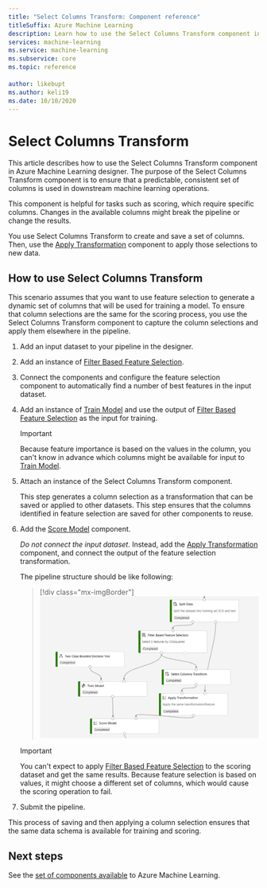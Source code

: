 ```yaml
---
title: "Select Columns Transform: Component reference"
titleSuffix: Azure Machine Learning
description: Learn how to use the Select Columns Transform component in Azure Machine Learning designer to perform a select transformation.
services: machine-learning
ms.service: machine-learning
ms.subservice: core
ms.topic: reference

author: likebupt
ms.author: keli19
ms.date: 10/10/2020
---
```

# Select Columns Transform

This article describes how to use the Select Columns Transform component in Azure Machine Learning designer. The purpose of the Select Columns Transform component is to ensure that a predictable, consistent set of columns is used in downstream machine learning operations.

This component is helpful for tasks such as scoring, which require specific columns. Changes in the available columns might break the pipeline or change the results.

You use Select Columns Transform to create and save a set of columns. Then, use the [Apply Transformation](apply-transformation.md) component to apply those selections to new data.

## How to use Select Columns Transform

This scenario assumes that you want to use feature selection to generate a dynamic set of columns that will be used for training a model. To ensure that column selections are the same for the scoring process, you use the Select Columns Transform component to capture the column selections and apply them elsewhere in the pipeline.

1. Add an input dataset to your pipeline in the designer.

2. Add an instance of [Filter Based Feature Selection](filter-based-feature-selection.md).

3. Connect the components and configure the feature selection component to automatically find a number of best features in the input dataset.

4. Add an instance of [Train Model](train-model.md) and use the output of [Filter Based Feature Selection](filter-based-feature-selection.md) as the input for training.

    > [!IMPORTANT]
    > Because feature importance is based on the values in the column, you can't know in advance which columns might be available for input to [Train Model](train-model.md).  
5. Attach an instance of the Select Columns Transform component. 

    This step generates a column selection as a transformation that can be saved or applied to other datasets. This step ensures that the columns identified in feature selection are saved for other components to reuse.

6. Add the [Score Model](score-model.md) component. 

   *Do not connect the input dataset.* Instead, add the [Apply Transformation](apply-transformation.md) component, and connect the output of the feature selection transformation.

   The pipeline structure should be like following:

   > [!div class="mx-imgBorder"]
   > ![Sample pipeline](media/module/filter-based-feature-selection-score.png)

   > [!IMPORTANT]
   > You can't expect to apply [Filter Based Feature Selection](filter-based-feature-selection.md) to the scoring dataset and get the same results. Because feature selection is based on values, it might choose a different set of columns, which would cause the scoring operation to fail.
    
7. Submit the pipeline.

This process of saving and then applying a column selection ensures that the same data schema is available for training and scoring.


## Next steps

See the [set of components available](component-reference.md) to Azure Machine Learning. 
